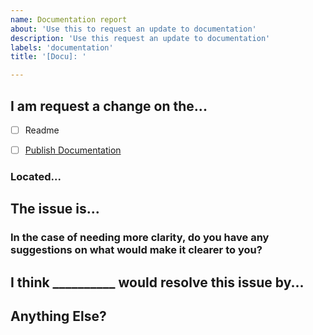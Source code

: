```yaml
---
name: Documentation report
about: 'Use this to request an update to documentation'
description: 'Use this request an update to documentation'
labels: 'documentation'
title: '[Docu]: '

---
```


## I am request a change on the...

- [ ] Readme
- [ ] [Publish Documentation](https://plugins.javalent.com/)


### Located...

<!--- In What section are we changing? -->


## The issue is...

<!--- Examples: The example given is wrong. This was removed in version 3.2. Your song is NOT funny! -->


### In the case of needing more clarity, do you have any suggestions on what would make it clearer to you?

<!--- What is your suggestion? --->

## I think __________ would resolve this issue by...

<!--- What is your suggestion? --->


## Anything Else?
